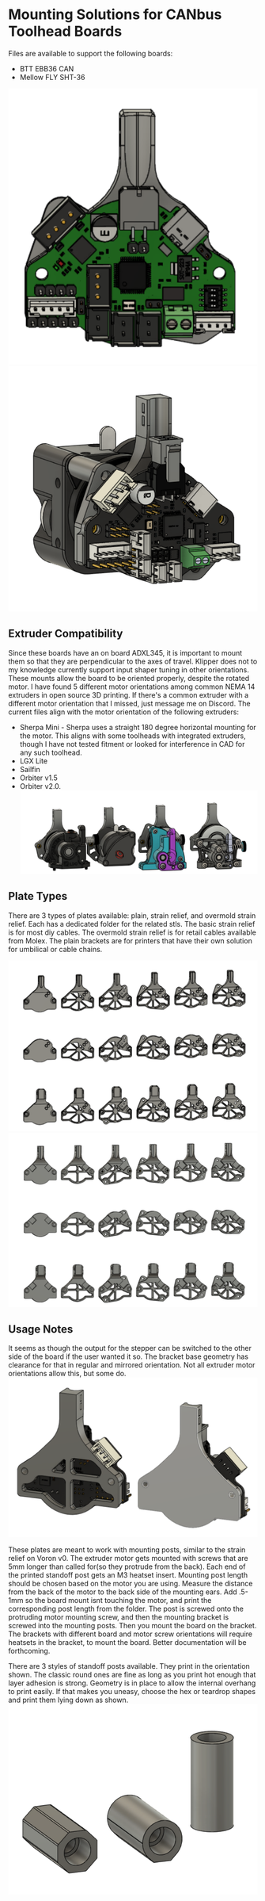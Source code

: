 # Mounting Solutions for CANbus Toolhead Boards
Files are available to support the following boards:
* BTT EBB36 CAN
* Mellow FLY SHT-36

![](images/ebb36_bracket.png) ![](images/sht36_complete_rear.png)


## Extruder Compatibility
Since these boards have an on board ADXL345, it is important to mount them so that they are perpendicular to the axes of travel.  Klipper does not to my knowledge currently support input shaper tuning in other orientations.  These mounts allow the board to be oriented properly, despite the rotated motor.  I have found 5 different motor orientations among common NEMA 14 extruders in open source 3D printing.  If there's a common extruder with a different motor orientation that I missed, just message me on Discord.  The current files align with the motor orientation of the following extruders: 
* Sherpa Mini - Sherpa uses a straight 180 degree horizontal mounting for the motor.  This aligns with some toolheads with integrated extruders, though I have not tested fitment or looked for interference in CAD for any such toolhead.
* LGX Lite
* Sailfin
* Orbiter v1.5
* Orbiter v2.0.  
![](images/extruders.png)

## Plate Types
There are 3 types of plates available: plain, strain relief, and overmold strain relief.  Each has a dedicated folder for the related stls.  The basic strain relief is for most diy cables.  The overmold strain relief is for retail cables available from Molex.  The plain brackets are for printers that have their own solution for umbilical or cable chains.


![](images/ebb36_full_lineup.png)
![](images/sht36_full_lineup.png)


## Usage Notes
It seems as though the output for the stepper can be switched to the other side of the board if the user wanted it so.  The bracket base geometry has clearance for that in regular and mirrored orientation.  Not all extruder motor orientations allow this, but some do.
![](images/sht36_stepper_plug_orientations.png)

These plates are meant to work with mounting posts, similar to the strain relief on Voron v0.  The extruder motor gets mounted with screws that are 5mm longer than called for(so they protrude from the back).  Each end of the printed standoff post gets an M3 heatset insert.  Mounting post length should be chosen based on the motor you are using.  Measure the distance from the back of the motor to the back side of the mounting ears.  Add .5-1mm so the board mount isnt touching the motor, and print the corresponding post length from the folder.  The post is screwed onto the protruding motor mounting screw, and then the mounting bracket is screwed into the mounting posts.  Then you mount the board on the bracket.  The brackets with different board and motor screw orientations will require heatsets in the bracket, to mount the board.  Better documentation will be forthcoming.

There are 3 styles of standoff posts available.  They print in the orientation shown.  The classic round ones are fine as long as you print hot enough that layer adhesion is strong.  Geometry is in place to allow the internal overhang to print easily.  If that makes you uneasy, choose the hex or teardrop shapes and print them lying down as shown.  
![](images/mounting_post_types.png)
